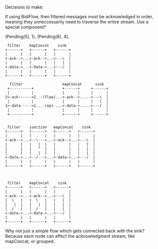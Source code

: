 Decisions to make:

If using BidiFlow, then filtered messages must be acknowledged in order, meaning they unneccessarily need to traverse the entire stream. Use a special component?

(Pending(5), 1), (Pending(8), 4),

```
 filter    mapConcat    sink
+------+   +------+   +------+
|      |   |      |   |      |
<-ack--<...<-ack--<...<---\  |
|      |   |      |   |   |  |
>-data->...>-data->...>---/  |
|      |   |      |   |      |
+------+   +------+   +------+

  filter                  mapConcat      sink
 +----------+             +------+     +------+
 |          |             |      |     |      |
2<-ack------<2...(flow)...<-ack--<.....<---\  |
 |          |             |      |     |   |  |
1>-data----->1...-(op)-...>-data->.....>---/  |
 |          |             |      |     |      |
 +----------+             +------+     +------+


 filter    junction   mapConcat    sink
+------+   +------+   +------+   +------+
|      |   |      |   |      |   |      |
<-ack--<...<--\---<...<-ack--<...<---\  |
|      |   |   |  |   |      |   |   |  |
|      |   |   ^  |   |      |   |   |  |
|      |   |   |  |   |      |   |   |  |
>-data->...>--/--->...>-data->...>---/  |
|      |   |      |   |      |   |      |
+------+   +------+   +------+   +------+



 filter    mapConcat    sink
+------+   +------+   +------+
|      |   |      |   |      |
<-ack--<...<-ack--<...<---\  |
|  \   |   |  \   |   |   |  |
|   |  |   |   |  |   |   |  |
|  /   |   |  /   |   |   |  |
>-data->...>-data->...>---/  |
|      |   |      |   |      |
+------+   +------+   +------+
```

Why not just a simple flow which gets connected back with the sink? Because each node can affect the acknowledgment stream, like mapConcat, or grouped.
